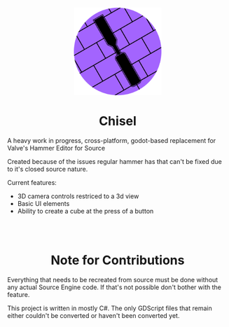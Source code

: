 <p align="center">
<img src="./chisel-icon.svg" width="200" height="200">
<h1 align="center">Chisel</h1>
</p>
A heavy work in progress, cross-platform, godot-based replacement for Valve's Hammer Editor for Source

Created because of the issues regular hammer has that can't be fixed due to it's closed source nature.

Current features:
- 3D camera controls restriced to a 3d view
- Basic UI elements
- Ability to create a cube at the press of a button
<br>
<br>
<h1 align="center"> Note for Contributions </h1>
Everything that needs to be recreated from source must be done without any actual Source Engine code. If that's not possible don't bother with the feature.

This project is written in mostly C#. The only GDScript files that remain either couldn't be converted or haven't been converted yet.
